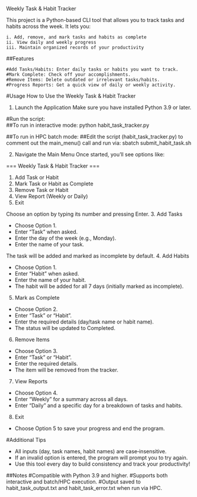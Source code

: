 Weekly Task & Habit Tracker

This project is a Python-based CLI tool that allows you to track tasks and habits across the week. It lets you:

    i. Add, remove, and mark tasks and habits as complete
    ii. View daily and weekly progress
    iii. Maintain organized records of your productivity

##Features

    #Add Tasks/Habits: Enter daily tasks or habits you want to track.
    #Mark Complete: Check off your accomplishments.
    #Remove Items: Delete outdated or irrelevant tasks/habits.
    #Progress Reports: Get a quick view of daily or weekly activity.

#Usage
How to Use the Weekly Task & Habit Tracker

1. Launch the Application
Make sure you have installed Python 3.9 or later.

#Run the script:    
##To run in interactive mode: python habit_task_tracker.py

##To run in HPC batch mode:
##Edit the script (habit_task_tracker.py) to comment out the main_menu() call and run via:
sbatch submit_habit_task.sh

2. Navigate the Main Menu
Once started, you’ll see options like:

=== Weekly Task & Habit Tracker ===
1. Add Task or Habit
2. Mark Task or Habit as Complete
3. Remove Task or Habit
4. View Report (Weekly or Daily)
5. Exit
   
Choose an option by typing its number and pressing Enter.
3. Add Tasks
- Choose Option 1.
- Enter “Task” when asked.
- Enter the day of the week (e.g., Monday).
- Enter the name of your task.

The task will be added and marked as incomplete by default.
4. Add Habits
- Choose Option 1.
- Enter “Habit” when asked.
- Enter the name of your habit.
- The habit will be added for all 7 days (initially marked as incomplete).

5. Mark as Complete
- Choose Option 2.
- Enter “Task” or “Habit”.
- Enter the required details (day/task name or habit name).
- The status will be updated to Completed.

6. Remove Items
- Choose Option 3.
- Enter “Task” or “Habit”.
- Enter the required details.
- The item will be removed from the tracker.

7. View Reports
- Choose Option 4.
- Enter “Weekly” for a summary across all days.
- Enter “Daily” and a specific day for a breakdown of tasks and habits.

8. Exit
- Choose Option 5 to save your progress and end the program.

#Additional Tips
- All inputs (day, task names, habit names) are case‑insensitive.
- If an invalid option is entered, the program will prompt you to try again.
- Use this tool every day to build consistency and track your productivity!

##Notes
#Compatible with Python 3.9 and higher.
#Supports both interactive and batch/HPC execution.
#Output saved to habit_task_output.txt and habit_task_error.txt when run via HPC.

